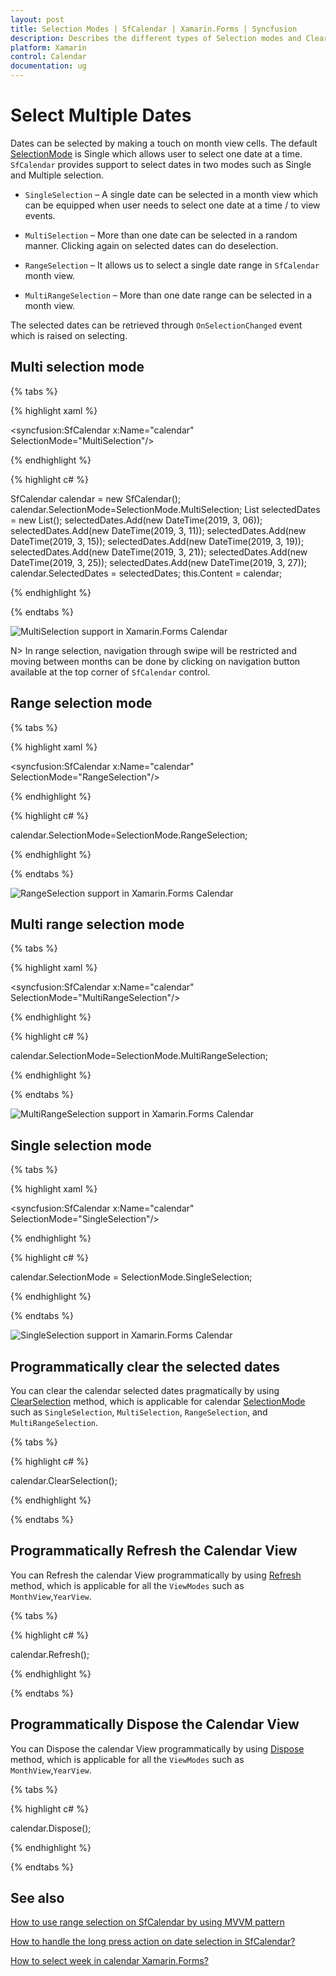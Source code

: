 ```yaml
---
layout: post
title: Selection Modes | SfCalendar | Xamarin.Forms | Syncfusion
description: Describes the different types of Selection modes and Clear selection method in Calendar (SfCalendar) control.
platform: Xamarin
control: Calendar
documentation: ug
---
```


# Select Multiple Dates

Dates can be selected by making a touch on month view cells. The default [SelectionMode](https://help.syncfusion.com/cr/xamarin/Syncfusion.SfCalendar.XForms~Syncfusion.SfCalendar.XForms.SfCalendar~SelectionMode.html) is Single which allows user to select one date at a time. `SfCalendar` provides support to select dates in two modes such as Single and Multiple selection.

* `SingleSelection` – A single date can be selected in a month view which can be equipped when user needs to select one date at a time / to view events.

* `MultiSelection` – More than one date can be selected in a random manner. Clicking again on selected dates can do deselection.

* `RangeSelection` – It allows us to select a single date range in `SfCalendar` month view.

* `MultiRangeSelection` – More than one date range can be selected in a month view.

The selected dates can be retrieved through `OnSelectionChanged` event which is raised on selecting.

## Multi selection mode

{% tabs %}

{% highlight xaml %}

<syncfusion:SfCalendar  x:Name="calendar" SelectionMode="MultiSelection"/>

{% endhighlight %}

{% highlight c# %}
	
SfCalendar calendar = new SfCalendar();	
calendar.SelectionMode=SelectionMode.MultiSelection;
List<DateTime> selectedDates = new List<DateTime>();
selectedDates.Add(new DateTime(2019, 3, 06));
selectedDates.Add(new DateTime(2019, 3, 11));
selectedDates.Add(new DateTime(2019, 3, 15));
selectedDates.Add(new DateTime(2019, 3, 19));
selectedDates.Add(new DateTime(2019, 3, 21));
selectedDates.Add(new DateTime(2019, 3, 25));
selectedDates.Add(new DateTime(2019, 3, 27));
calendar.SelectedDates = selectedDates;
this.Content = calendar;
	
{% endhighlight %}

{% endtabs %}

![MultiSelection support in Xamarin.Forms Calendar](images/xamarin.forms-calendar-multiselection.png)

N> In range selection, navigation through swipe will be restricted and moving between months can be done by clicking on navigation button available at the top corner of `SfCalendar` control.

## Range selection mode

{% tabs %}

{% highlight xaml %}

<syncfusion:SfCalendar  x:Name="calendar" SelectionMode="RangeSelection"/>

{% endhighlight %}

{% highlight c# %}

calendar.SelectionMode=SelectionMode.RangeSelection;
	
{% endhighlight %}

{% endtabs %}

![RangeSelection support in Xamarin.Forms Calendar](images/xamarin.forms-calendar-rangeslection.png)

## Multi range selection mode

{% tabs %}

{% highlight xaml %}

<syncfusion:SfCalendar  x:Name="calendar" SelectionMode="MultiRangeSelection"/>

{% endhighlight %}

{% highlight c# %}

calendar.SelectionMode=SelectionMode.MultiRangeSelection;
	
{% endhighlight %}

{% endtabs %}

![MultiRangeSelection support in Xamarin.Forms Calendar](images/xamarin.forms-calendar-multirange.png)

## Single selection mode
 
{% tabs %}

{% highlight xaml %}

<syncfusion:SfCalendar  x:Name="calendar" SelectionMode="SingleSelection"/>

{% endhighlight %}

{% highlight c# %}
	
calendar.SelectionMode = SelectionMode.SingleSelection;

{% endhighlight %}

{% endtabs %}

![SingleSelection support in Xamarin.Forms Calendar](images/xamarin.forms-calendar-singleselectionmonth.png)

## Programmatically clear the selected dates
      
You can clear the calendar selected dates pragmatically by using [ClearSelection](https://help.syncfusion.com/cr/xamarin/Syncfusion.SfCalendar.XForms~Syncfusion.SfCalendar.XForms.SfCalendar~ClearSelection.html) method, which is applicable for calendar [SelectionMode](https://help.syncfusion.com/cr/xamarin/Syncfusion.SfCalendar.XForms~Syncfusion.SfCalendar.XForms.SfCalendar~SelectionMode.html) such as `SingleSelection`, `MultiSelection`, `RangeSelection`, and `MultiRangeSelection`.

{% tabs %}

{% highlight c# %}
	
calendar.ClearSelection();
	
{% endhighlight %}

{% endtabs %}

## Programmatically Refresh the Calendar View
      
You can Refresh the calendar View programmatically by using [Refresh](https://help.syncfusion.com/cr/xamarin/Syncfusion.SfCalendar.XForms~Syncfusion.SfCalendar.XForms.SfCalendar~Refresh.html) method, which is applicable for all the `ViewModes` such as `MonthView`,`YearView`.

{% tabs %}

{% highlight c# %}
	
calendar.Refresh();
	
{% endhighlight %}

{% endtabs %}

## Programmatically Dispose the Calendar View
      
You can Dispose the calendar View programmatically by using [Dispose](https://help.syncfusion.com/cr/xamarin/Syncfusion.SfCalendar.XForms~Syncfusion.SfCalendar.XForms.SfCalendar~Dispose.html) method, which is applicable for all the `ViewModes` such as `MonthView`,`YearView`.


{% tabs %}

{% highlight c# %}
	
calendar.Dispose();
	
{% endhighlight %}

{% endtabs %}

## See also

[How to use range selection on SfCalendar by using MVVM pattern](https://www.syncfusion.com/kb/8591/how-to-use-range-selection-on-sfcalendar-by-using-mvvm-pattern)

[How to handle the long press action on date selection in SfCalendar?](https://www.syncfusion.com/kb/8608/how-to-handle-the-long-press-action-on-date-selection-in-sfcalendar)

[How to select week in calendar Xamarin.Forms?](https://www.syncfusion.com/kb/10600/how-to-select-week-in-calendar-xamarin-forms)